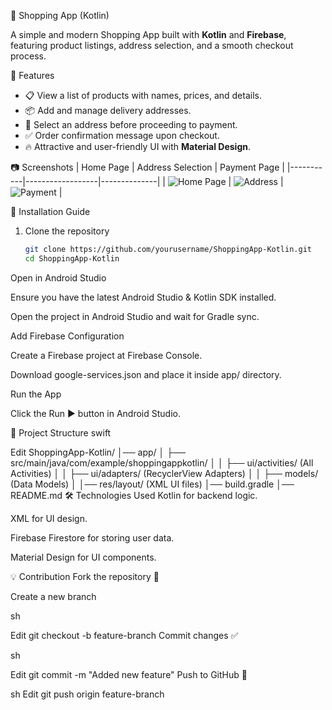 🛒 Shopping App (Kotlin)

A simple and modern Shopping App built with **Kotlin** and **Firebase**, featuring product listings, address selection, and a smooth checkout process.

📌 Features
- 📋 View a list of products with names, prices, and details.
- 📦 Add and manage delivery addresses.
- 🎯 Select an address before proceeding to payment.
- ✅ Order confirmation message upon checkout.
- 🔥 Attractive and user-friendly UI with **Material Design**.

📷 Screenshots
| Home Page | Address Selection | Payment Page |
|-----------|------------------|--------------|
| ![Home Page](screenshots/home.png) | ![Address](screenshots/address.png) | ![Payment](screenshots/payment.png) |

🚀 Installation Guide
1. Clone the repository
   ```sh
   git clone https://github.com/yourusername/ShoppingApp-Kotlin.git
   cd ShoppingApp-Kotlin
Open in Android Studio

Ensure you have the latest Android Studio & Kotlin SDK installed.

Open the project in Android Studio and wait for Gradle sync.

Add Firebase Configuration

Create a Firebase project at Firebase Console.

Download google-services.json and place it inside app/ directory.

Run the App

Click the Run ▶️ button in Android Studio.

📂 Project Structure
swift
 
Edit
ShoppingApp-Kotlin/
│── app/
│   ├── src/main/java/com/example/shoppingappkotlin/
│   │   ├── ui/activities/ (All Activities)
│   │   ├── ui/adapters/ (RecyclerView Adapters)
│   │   ├── models/ (Data Models)
│   │── res/layout/ (XML UI files)
│── build.gradle
│── README.md
🛠 Technologies Used
Kotlin for backend logic.

XML for UI design.

Firebase Firestore for storing user data.

Material Design for UI components.

💡 Contribution
Fork the repository 🍴

Create a new branch

sh
 
Edit
git checkout -b feature-branch
Commit changes ✅

sh

Edit
git commit -m "Added new feature"
Push to GitHub 🚀

sh
Edit
git push origin feature-branch


